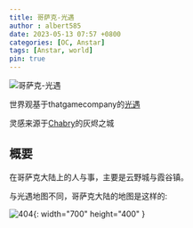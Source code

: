 ```yaml
---
title: 哥萨克-光遇
author : albert585
date: 2023-05-13 07:57 +0800
categories: [OC, Anstar]
tags: [Anstar, world]
pin: true
---
```

![哥萨克-光遇](https://s2.loli.net/2023/05/13/2qA5IFWY3kuCjVL.png)

世界观基于thatgamecompany的[光遇](https://www.thatskygame.com)

灵感来源于[Chabry](https://space.bilibili.com/41363232)的灰烬之城
##  概要
在哥萨克大陆上的人与事，主要是云野城与霞谷镇。

与光遇地图不同，哥萨克大陆的地图是这样的:

![404](https://s2.loli.net/2023/05/13/cngWCuSh9mB4s1o.jpg){: width="700" height="400" }
